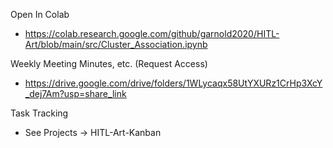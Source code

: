 Open In Colab
  - https://colab.research.google.com/github/garnold2020/HITL-Art/blob/main/src/Cluster_Association.ipynb
    
Weekly Meeting Minutes, etc. (Request Access)
  - https://drive.google.com/drive/folders/1WLycaqx58UtYXURz1CrHp3XcY_dej7Am?usp=share_link

Task Tracking
  - See Projects -> HITL-Art-Kanban

